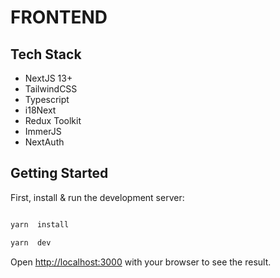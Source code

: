 # FRONTEND

## Tech Stack

- NextJS 13+
- TailwindCSS
- Typescript
- i18Next
- Redux Toolkit
- ImmerJS
- NextAuth

## Getting Started

First, install & run the development server:

```bash

yarn  install

yarn  dev

```

Open [http://localhost:3000](http://localhost:3000) with your browser to see the result.
